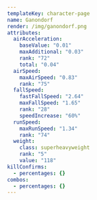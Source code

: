 ```yaml
---
templateKey: character-page
name: Ganondorf
render: /img/ganondorf.png
attributes:
  airAcceleration:
    baseValue: "0.01"
    maxAdditional: "0.03"
    rank: "72"
    total: "0.04"
  airSpeed:
    maxAirSpeed: "0.83"
    rank: "75"
  fallSpeed:
    fastFallSpeed: "2.64"
    maxFallSpeed: "1.65"
    rank: "28"
    speedIncrease: "60%"
  runSpeed:
    maxRunSpeed: "1.34"
    rank: "74"
  weight:
    class: superheavyweight
    rank: "5"
    value: "118"
killConfirms:
  - percentages: {}
combos:
  - percentages: {}
---
```

